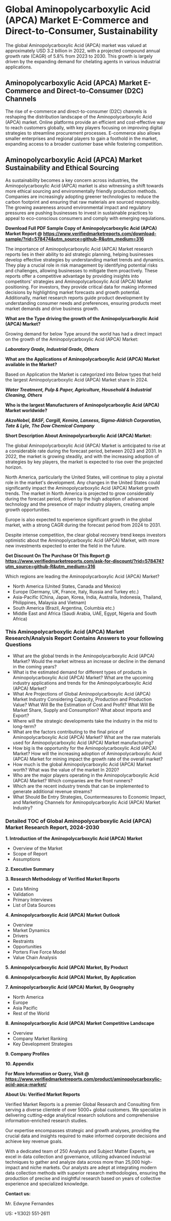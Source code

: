 <h1>Global Aminopolycarboxylic Acid (APCA) Market E-Commerce and Direct-to-Consumer, Sustainability</h1><p class=""><p>The global Aminopolycarboxylic Acid (APCA) market was valued at approximately USD 3.2 billion in 2022, with a projected compound annual growth rate (CAGR) of 5.8% from 2023 to 2030. This growth is largely driven by the expanding demand for chelating agents in various industrial applications.</p><h2>Aminopolycarboxylic Acid (APCA) Market E-Commerce and Direct-to-Consumer (D2C) Channels</h2><p>The rise of e-commerce and direct-to-consumer (D2C) channels is reshaping the distribution landscape of the Aminopolycarboxylic Acid (APCA) market. Online platforms provide an efficient and cost-effective way to reach customers globally, with key players focusing on improving digital strategies to streamline procurement processes. E-commerce also allows smaller enterprises and regional players to gain a foothold in the market, expanding access to a broader customer base while fostering competition.</p><h2>Aminopolycarboxylic Acid (APCA) Market Sustainability and Ethical Sourcing</h2><p>As sustainability becomes a key concern across industries, the Aminopolycarboxylic Acid (APCA) market is also witnessing a shift towards more ethical sourcing and environmentally friendly production methods. Companies are increasingly adopting greener technologies to reduce the carbon footprint and ensuring that raw materials are sourced responsibly. The growing awareness around environmental impact and regulatory pressures are pushing businesses to invest in sustainable practices to appeal to eco-conscious consumers and comply with emerging regulations.</p></p><p class=""><strong>Download Full PDF Sample Copy of Aminopolycarboxylic Acid (APCA) Market Report @ <a href="https://www.verifiedmarketreports.com/download-sample/?rid=578474&utm_source=github-R&utm_medium=316" target="_blank">https://www.verifiedmarketreports.com/download-sample/?rid=578474&utm_source=github-R&utm_medium=316</a></strong></p><p>The importance of&nbsp;Aminopolycarboxylic Acid (APCA) Market research reports lies in their ability to aid strategic planning, helping businesses develop effective strategies by understanding market trends and dynamics. They play a crucial role in risk management by identifying potential risks and challenges, allowing businesses to mitigate them proactively. These reports offer a competitive advantage by providing insights into competitors' strategies and Aminopolycarboxylic Acid (APCA) Market positioning. For investors, they provide critical data for making informed decisions by highlighting market forecasts and growth potential. Additionally, market research reports guide product development by understanding consumer needs and preferences, ensuring products meet market demands and drive business growth.</p><p><strong>What are the&nbsp;Type driving the growth of the Aminopolycarboxylic Acid (APCA) Market?</strong></p><p id="" class="">Growing demand for below Type around the world has had a direct impact on the growth of the Aminopolycarboxylic Acid (APCA) Market:</p><p class=""><em><strong>Laboratory Grade, Industrial Grade, Others</strong></em></p><p class=""><strong>What are the&nbsp;Applications&nbsp;of Aminopolycarboxylic Acid (APCA) Market available in the Market?</strong></p><p id="" class="">Based on Application the Market is categorized into Below types that held the largest Aminopolycarboxylic Acid (APCA) Market share In 2024.</p><p class=""><em><strong>Water Treatment, Pulp & Paper, Agriculture, Household & Industrial Cleaning, Others</strong></em></p><p class=""><strong>Who is the largest Manufacturers of Aminopolycarboxylic Acid (APCA) Market worldwide?</strong></p><p><em><strong>AkzoNobel, BASF, Cargill, Kemira, Lanxess, Sigma-Aldrich Corporation, Tate & Lyle, The Dow Chemical Company</strong></em></p><p id="" class=""><strong>Short Description About Aminopolycarboxylic Acid (APCA) Market:</strong></p><p>The global Aminopolycarboxylic Acid (APCA) Market is anticipated to rise at a considerable rate during the forecast period, between 2023 and 2031. In 2022, the market is growing steadily, and with the increasing adoption of strategies by key players, the market is expected to rise over the projected horizon.</p><p>North America, particularly the United States, will continue to play a pivotal role in the market's development. Any changes in the United States could significantly impact the Aminopolycarboxylic Acid (APCA) Market growth trends. The market in North America is projected to grow considerably during the forecast period, driven by the high adoption of advanced technology and the presence of major industry players, creating ample growth opportunities.</p><p>Europe is also expected to experience significant growth in the global market, with a strong CAGR during the forecast period from 2024 to 2031.</p><p>Despite intense competition, the clear global recovery trend keeps investors optimistic about the Aminopolycarboxylic Acid (APCA) Market, with more new investments expected to enter the field in the future.</p><p id="" class=""><strong>Get Discount On The Purchase Of This Report @ <a href="https://www.verifiedmarketreports.com/ask-for-discount/?rid=578474?utm_source=github-R&utm_medium=316" target="_blank">https://www.verifiedmarketreports.com/ask-for-discount/?rid=578474?utm_source=github-R&utm_medium=316</a></strong></p><p class="">Which regions are leading the Aminopolycarboxylic Acid (APCA) Market?</p><ul><li>North America (United States, Canada and Mexico)</li><li>Europe (Germany, UK, France, Italy, Russia and Turkey etc.)</li><li>Asia-Pacific (China, Japan, Korea, India, Australia, Indonesia, Thailand, Philippines, Malaysia and Vietnam)</li><li>South America (Brazil, Argentina, Columbia etc.)</li><li>Middle East and Africa (Saudi Arabia, UAE, Egypt, Nigeria and South Africa)</li></ul><h3 id="" class="">This Aminopolycarboxylic Acid (APCA) Market Research/Analysis Report Contains Answers to your following Questions</h3><ul><li>What are the global trends in the Aminopolycarboxylic Acid (APCA) Market? Would the market witness an increase or decline in the demand in the coming years?</li><li>What is the estimated demand for different types of products in Aminopolycarboxylic Acid (APCA) Market? What are the upcoming industry applications and trends for the Aminopolycarboxylic Acid (APCA) Market?</li><li>What Are Projections of Global Aminopolycarboxylic Acid (APCA) Market Industry Considering Capacity, Production and Production Value? What Will Be the Estimation of Cost and Profit? What Will Be Market Share, Supply and Consumption? What about imports and Export?</li><li>Where will the strategic developments take the industry in the mid to long-term?</li><li>What are the factors contributing to the final price of Aminopolycarboxylic Acid (APCA) Market? What are the raw materials used for Aminopolycarboxylic Acid (APCA) Market manufacturing?</li><li>How big is the opportunity for the Aminopolycarboxylic Acid (APCA) Market? How will the increasing adoption of Aminopolycarboxylic Acid (APCA) Market for mining impact the growth rate of the overall market?</li><li>How much is the global Aminopolycarboxylic Acid (APCA) Market worth? What was the value of the market In 2020?</li><li>Who are the major players operating in the Aminopolycarboxylic Acid (APCA) Market? Which companies are the front runners?</li><li>Which are the recent industry trends that can be implemented to generate additional revenue streams?</li><li>What Should Be Entry Strategies, Countermeasures to Economic Impact, and Marketing Channels for Aminopolycarboxylic Acid (APCA) Market Industry?</li></ul><h3 id="" class="">Detailed TOC of Global Aminopolycarboxylic Acid (APCA) Market Research Report, 2024-2030</h3><p id="" class=""><strong>1. Introduction of the Aminopolycarboxylic Acid (APCA) Market</strong></p><ul><li>Overview of the Market</li><li>Scope of Report</li><li>Assumptions</li></ul><p id="" class=""><strong>2. Executive Summary</strong></p><p id="" class=""><strong>3. Research Methodology of Verified Market Reports</strong></p><ul><li>Data Mining</li><li>Validation</li><li>Primary Interviews</li><li>List of Data Sources</li></ul><p id="" class=""><strong>4. Aminopolycarboxylic Acid (APCA) Market Outlook</strong></p><ul><li>Overview</li><li>Market Dynamics</li><li>Drivers</li><li>Restraints</li><li>Opportunities</li><li>Porters Five Force Model</li><li>Value Chain Analysis</li></ul><p id="" class=""><strong>5. Aminopolycarboxylic Acid (APCA) Market, By Product</strong></p><p id="" class=""><strong>6. Aminopolycarboxylic Acid (APCA) Market, By Application</strong></p><p id="" class=""><strong>7. Aminopolycarboxylic Acid (APCA) Market, By Geography</strong></p><ul><li>North America</li><li>Europe</li><li>Asia Pacific</li><li>Rest of the World</li></ul><p id="" class=""><strong>8. Aminopolycarboxylic Acid (APCA) Market Competitive Landscape</strong></p><ul><li>Overview</li><li>Company Market Ranking</li><li>Key Development Strategies</li></ul><p id="" class=""><strong>9. Company Profiles</strong></p><p id="" class=""><strong>10. Appendix</strong></p><p id="" class=""><strong>For More Information or Query, Visit @ <a href="https://www.verifiedmarketreports.com/product/aminopolycarboxylic-acid-apca-market/" target="_blank">https://www.verifiedmarketreports.com/product/aminopolycarboxylic-acid-apca-market/</a></strong></p><p id="" class=""><strong>About Us: Verified Market Reports</strong></p><p id="" class="">Verified Market Reports is a premier Global Research and Consulting firm serving a diverse clientele of over 5000+ global customers. We specialize in delivering cutting-edge analytical research solutions and comprehensive information-enriched research studies.</p><p id="" class="">Our expertise encompasses strategic and growth analyses, providing the crucial data and insights required to make informed corporate decisions and achieve key revenue goals.</p><p id="" class="">With a dedicated team of 250 Analysts and Subject Matter Experts, we excel in data collection and governance, utilizing advanced industrial techniques to gather and analyze data across more than 25,000 high-impact and niche markets. Our analysts are adept at integrating modern data collection methods with superior research methodologies, ensuring the production of precise and insightful research based on years of collective experience and specialized knowledge.</p><p id="" class=""><strong>Contact us:</strong></p><p id="" class="">Mr. Edwyne Fernandes</p><p id="" class="">US: +1(302) 551-2611</p>